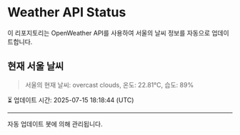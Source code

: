 
# Weather API Status

이 리포지토리는 OpenWeather API를 사용하여 서울의 날씨 정보를 자동으로 업데이트합니다.

## 현재 서울 날씨
> 서울의 현재 날씨: overcast clouds, 온도: 22.81°C, 습도: 89%

⏳ 업데이트 시간: 2025-07-15 18:18:44 (UTC)

---
자동 업데이트 봇에 의해 관리됩니다.
